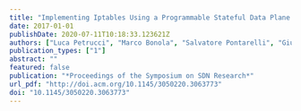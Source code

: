 ```yaml
---
title: "Implementing Iptables Using a Programmable Stateful Data Plane Abstraction: Demo"
date: 2017-01-01
publishDate: 2020-07-11T10:18:33.123621Z
authors: ["Luca Petrucci", "Marco Bonola", "Salvatore Pontarelli", "Giuseppe Bianchi", "Roberto Bifulco"]
publication_types: ["1"]
abstract: ""
featured: false
publication: "*Proceedings of the Symposium on SDN Research*"
url_pdf: "http://doi.acm.org/10.1145/3050220.3063773"
doi: "10.1145/3050220.3063773"
---
```


